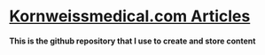 # [Kornweissmedical.com Articles](https://kornweissmedical.com/articles)
**This is the github repository that I use to create and store content**